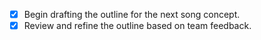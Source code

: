 - [x] Begin drafting the outline for the next song concept.
- [x] Review and refine the outline based on team feedback.